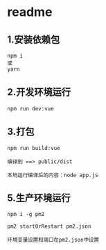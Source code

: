 # readme

## 1.安装依赖包

    npm i
    或
    yarn
    
## 2.开发环境运行

    npm run dev:vue
    
## 3.打包  
  
    npm run build:vue
    
    编译到 ==> public/dist
    
    本地运行编译后的内容：node app.js
    
## 5.生产环境运行
   
    npm i -g pm2
    
    pm2 startOrRestart pm2.json
    
    环境变量设置和端口在pm2.json中设置
